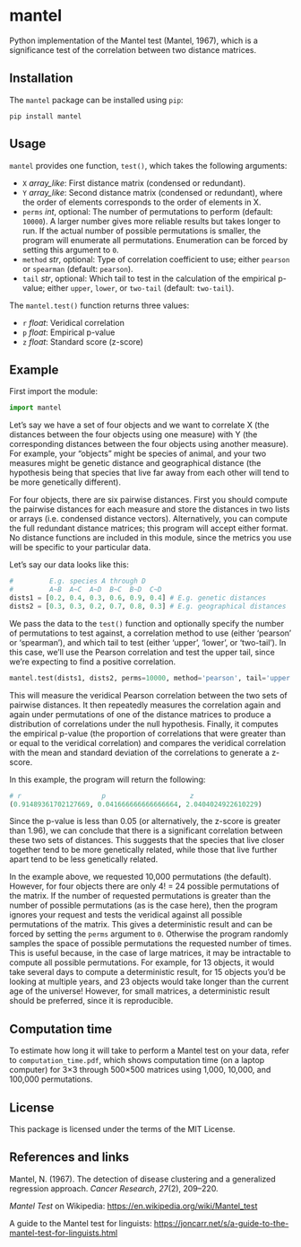 mantel
======

Python implementation of the Mantel test (Mantel, 1967), which is a significance test of the correlation between two distance matrices.


Installation
------------

The `mantel` package can be installed using `pip`:

```shell
pip install mantel
```

Usage
-----

`mantel` provides one function, `test()`, which takes the following arguments:

- `X` *array_like*: First distance matrix (condensed or redundant).
- `Y` *array_like*: Second distance matrix (condensed or redundant), where the order of elements corresponds to the order of elements in X.
- `perms` *int*, optional: The number of permutations to perform (default: `10000`). A larger number gives more reliable results but takes longer to run. If the actual number of possible permutations is smaller, the program will enumerate all permutations. Enumeration can be forced by setting this argument to `0`.
- `method` *str*, optional: Type of correlation coefficient to use; either `pearson` or `spearman` (default: `pearson`).
- `tail` *str*, optional: Which tail to test in the calculation of the empirical p-value; either `upper`, `lower`, or `two-tail` (default: `two-tail`).

The `mantel.test()` function returns three values:

- `r` *float*: Veridical correlation
- `p` *float*: Empirical p-value
- `z` *float*: Standard score (z-score)


Example
-------

First import the module:

```python
import mantel
```

Let’s say we have a set of four objects and we want to correlate X (the distances between the four objects using one measure) with Y (the corresponding distances between the four objects using another measure). For example, your “objects” might be species of animal, and your two measures might be genetic distance and geographical distance (the hypothesis being that species that live far away from each other will tend to be more genetically different).

For four objects, there are six pairwise distances. First you should compute the pairwise distances for each measure and store the distances in two lists or arrays (i.e. condensed distance vectors). Alternatively, you can compute the full redundant distance matrices; this program will accept either format. No distance functions are included in this module, since the metrics you use will be specific to your particular data.

Let’s say our data looks like this:

```python
#         E.g. species A through D
#         A~B  A~C  A~D  B~C  B~D  C~D
dists1 = [0.2, 0.4, 0.3, 0.6, 0.9, 0.4] # E.g. genetic distances
dists2 = [0.3, 0.3, 0.2, 0.7, 0.8, 0.3] # E.g. geographical distances
```

We pass the data to the `test()` function and optionally specify the number of permutations to test against, a correlation method to use (either ‘pearson’ or ‘spearman’), and which tail to test (either ‘upper’, ‘lower’, or ‘two-tail’). In this case, we’ll use the Pearson correlation and test the upper tail, since we’re expecting to find a positive correlation.

```python
mantel.test(dists1, dists2, perms=10000, method='pearson', tail='upper')
```

This will measure the veridical Pearson correlation between the two sets of pairwise distances. It then repeatedly measures the correlation again and again under permutations of one of the distance matrices to produce a distribution of correlations under the null hypothesis. Finally, it computes the empirical p-value (the proportion of correlations that were greater than or equal to the veridical correlation) and compares the veridical correlation with the mean and standard deviation of the correlations to generate a z-score.

In this example, the program will return the following:

```python
# r                    p                     z
(0.91489361702127669, 0.041666666666666664, 2.0404024922610229)
```

Since the p-value is less than 0.05 (or alternatively, the z-score is greater than 1.96), we can conclude that there is a significant correlation between these two sets of distances. This suggests that the species that live closer together tend to be more genetically related, while those that live further apart tend to be less genetically related.

In the example above, we requested 10,000 permutations (the default). However, for four objects there are only 4! = 24 possible permutations of the matrix. If the number of requested permutations is greater than the number of possible permutations (as is the case here), then the program ignores your request and tests the veridical against all possible permutations of the matrix. This gives a deterministic result and can be forced by setting the `perms` argument to `0`. Otherwise the program randomly samples the space of possible permutations the requested number of times. This is useful because, in the case of large matrices, it may be intractable to compute all possible permutations. For example, for 13 objects, it would take several days to compute a deterministic result, for 15 objects you’d be looking at multiple years, and 23 objects would take longer than the current age of the universe! However, for small matrices, a deterministic result should be preferred, since it is reproducible.


Computation time
----------------

To estimate how long it will take to perform a Mantel test on your data, refer to `computation_time.pdf`, which shows computation time (on a laptop computer) for 3×3 through 500×500 matrices using 1,000, 10,000, and 100,000 permutations.


License
-------

This package is licensed under the terms of the MIT License.


References and links
--------------------

Mantel, N. (1967). The detection of disease clustering and a generalized regression approach. *Cancer Research*, *27*(2), 209–220.

*Mantel Test* on Wikipedia: https://en.wikipedia.org/wiki/Mantel_test

A guide to the Mantel test for linguists: https://joncarr.net/s/a-guide-to-the-mantel-test-for-linguists.html

